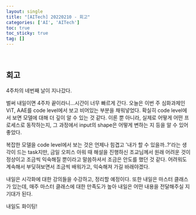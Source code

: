 ```yaml
---
layout: single
title: "[AITech] 20220210 - 회고"
categories: ['AI', 'AITech']
toc: true
toc_sticky: true
tag: []
---
```




<br>

## 회고

4주차의 네번째 날이 지나갔다. 

벌써 내일이면 4주차 끝이라니...시간이 너무 빠르게 간다. 오늘은 이번 주 심화과제인 ViT, AAE를 code level에서 보고 비어있는 부분을 채워넣었다. 확실히 code level에서 보면 모델에 대해 더 깊이 알 수 있는 것 같다. 이론 뿐 아니라, 실제로 어떻게 어떤 프로세스로 동작하는지, 그 과정에서 input의 shape은 어떻게 변하는 지 등을 알 수 있어 좋았다. 

복잡한 모델을 code level에서 보는 것은 언제나 힘겹고 '내가 할 수 있을까..?'라는 생각이 드는 task지만, 금일 오피스 아워 때 해설을 진행하신 조교님께서 원래 어려운 것이 정상이고 조금씩 익숙해질 뿐이라고 말씀하셔서 조금은 안도를 했던 것 같다. 어려워도 계속해서 부딪혀보면서 조금씩 배워가고, 익숙해져 가길 바래야겠다. 

내일은 시각화에 대한 강의들을 수강하고, 정리할 예정이다. 또한 내일은 마스터 클래스가 있는데, 매주 마스터 클래스에 대한 만족도가 높아 내일은 어떤 내용을 전달해주실 지 기대가 된다. 

내일도 화이팅!

